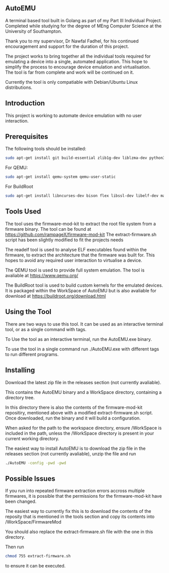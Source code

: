 ## AutoEMU ##
A terminal based tool built in Golang as part of my Part III Individual Project.  
Completed while studying for the degree of MEng Computer Science at the University of Southampton.

Thank you to my supervisor, Dr Nawfal Fadhel, for his continued encouragement and support for the duration of this project.

The project works to bring together all the individual tools required for emulating a device into a single, automated application.
This hope to simplify the process to encourage device emulation and virtualisation.  
The tool is far from complete and work will be continued on it.

Currently the tool is only compatiable with Debian/Ubuntu Linux distributions. 

## Introduction ##

This project is working to automate device emulation with no user interaction.

## Prerequisites ##

The following tools should be installed:
```sh
sudo apt-get install git build-essential zlib1g-dev liblzma-dev python3-magic autoconf python-is-python3 xxd binutils lxterminal
```

For QEMU:
```sh
sudo apt-get install qemu-system qemu-user-static
```

For BuildRoot
```sh
sudo apt-get install libncurses-dev bison flex libssl-dev libelf-dev make
```

## Tools Used ##

The tool uses the firmware-mod-kit to extract the root file system from a firmware binary.
The tool can be found at https://github.com/rampageX/firmware-mod-kit
The extract-firmware.sh script has been slightly modified to fit the projects needs

The readelf tool is used to analyse ELF executables found within the firmware, to extract the architecture that the firmware was built for.
This hopes to avoid any required user interaction to virtualise a device.

The QEMU tool is used to provide full system emulation.
The tool is avaliable at https://www.qemu.org/

The BuildRoot tool is used to build custom kernels for the emulated devices.
It is packaged within the WorkSpace of AutoEMU but is also avaliable for download at https://buildroot.org/download.html


## Using the Tool ##

There are two ways to use this tool.
It can be used as an interactive terminal tool, or as a single command with tags.

To Use the tool as an interactive terminal, run the AutoEMU.exe binary.

To use the tool in a single command run ./AutoEMU.exe with different tags to run different programs.

## Installing ##

Download the latest zip file in the releases section (not currently avaliable).

This contains the AutoEMU binary and a WorkSpace directory, containing a directory tree.

In this directory there is also the contents of the firmware-mod-kit repositiry, mentioned above with a modified extract-firmware.sh script.
Once downloaded, run the binary and it will build a configuration.

When asked for the path to the workspace directory, ensure /WorkSpace is included in the path, unless the /WorkSpace directory is present in your current working directory.

The easiest way to install AutoEMU is to download the zip file in the releases section (not currently avaliable), unzip the file and run
```sh
./AutoEMU -config -pwd -pwd
```

## Possible Issues ##

If you run into repeated firmware extraction errors accross multiple firmwares, it is possible that the permissions for the firmware-mod-kit have been changed.

The easiest way to currently fix this is to download the contents of the reposity that is mentioned in the tools section and copy its contents into /WorkSpace/FirmwareMod

You should also replace the extract-firmware.sh file with the one in this directory.

Then run
```sh
chmod 755 extract-firmware.sh
```
to ensure it can be executed.
